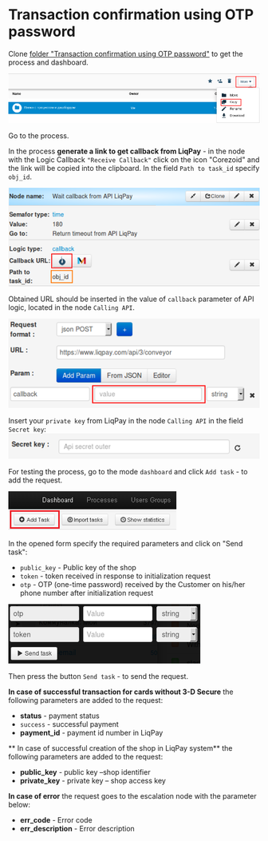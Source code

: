 # Transaction confirmation using OTP password

Clone [folder "Transaction confirmation using OTP password"](https://admin.corezoid.com/folder/conv/1923) to get the process and dashboard.

![](../img/copy_folder.png)

Go to the process.

In the process **generate a link to get callback from LiqPay** - in the node with the Logic Callback `"Receive Callback"` click on the icon "Corezoid" and the link will be copied into the clipboard.
In the field `Path to task_id` specify `obj_id`.

![](../img/corezoid_callback.png)

Obtained URL should be inserted in the value of `callback` parameter of API logic, located in the node `Calling API`.

![](../img/liqpay_callback.png)

Insert your `private key` from LiqPay in the node `Calling API` in the field `Secret key`:
![](../img/api_secret_outer.png)

For testing the process, go to the mode `dashboard` and click `Add task` - to add the request.

![](../img/mandrill_dashboard.png)

In the opened form specify the required parameters and click on "Send task":

* `public_key` - Public key of the shop
* `token` - token received in response to initialization request
* `otp` - OTP (one-time password) received by the Customer on his/her phone number after initialization request

![](../img/otp.png)

Then press the button `Send task` - to send the request.

**In case of successful transaction for cards without 3-D Secure** the following parameters are added to the request:
* **status** - payment status
 * `success` - successful payment
* **payment_id** - payment id number in LiqPay

** In case of successful creation of the shop in LiqPay system** the following parameters are added to the request:
* **public_key**  - public key –shop identifier
* **private_key**  - private key – shop access key

**In case of error** the request goes to the escalation node with the parameter below:
* **err_code** - Error code
* **err_description** - Error description
